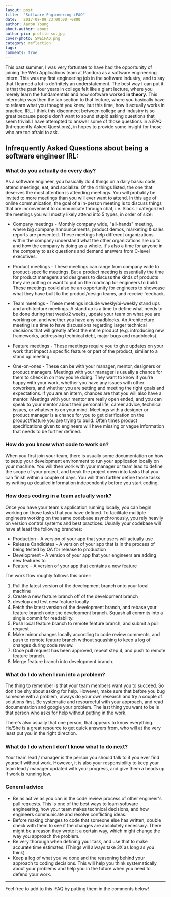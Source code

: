 ```yaml
---
layout: post
title:  "Software Engineering iFAQ"
date:   2017-09-09 23:00:00 -0800
author: Aaron Young
about-author: about
author-pic: profile-sm.jpg
cover-photo: SWEiFAQ.png
category: reflection
tags:
comments: true
---
```


This past summer, I was very fortunate to have had the opportunity of joining the Web Applications team at Pandora as a software engineering intern. This was my first engineering job in the software industry, and to say that I learned a lot is definitely an understatement. The best way I can put it is that the past four years in college felt like a giant lecture, where you merely learn the fundamentals and how software worked **in theory**. This internship was then the lab section to that lecture, where you basically have to relearn what you thought you knew, but this time, how it actually works in practice, IRL. I think this disconnect between college and industry is so great because people don't want to sound stupid asking questions that seem trivial. I have attempted to answer some of those questions in a iFAQ (Infrequently Asked Questions), in hopes to provide some insight for those who are too afraid to ask.

## Infrequently Asked Questions about being a software engineer IRL:

### What do you actually do every day?

As a software engineer, you basically do 4 things on a daily basis: code, attend meetings, eat, and socialize. Of the 4 things listed, the one that deserves the most attention is attending meetings. You will probably be invited to more meetings than you will ever want to attend. In this age of online communication, the goal of a in-person meeting is to discuss things that are inconvenient to communicate through chat, i.e. Slack. I categorized the meetings you will mostly likely attend into 5 types, in order of size:

* Company meetings - Monthly company wide, "all-hands" meeting, where big company announcements, product demos, marketing & sales reports are presented. These meetings help different organizations within the company understand what the other organizations are up to and how the company is doing as a whole. It's also a time for anyone in the company to ask questions and demand answers from C-level executives.

* Product meetings - These meetings can range from company wide to product-specific meetings. But a product meeting is essentially the time for product managers and designers to discuss the kinds of products they are putting or want to put on the roadmap for engineers to build. These meetings could also be an opportunity for engineers to showcase what they have built to the product/design teams, and receive feedback.

* Team meetings - These meetings include weekly/bi-weekly stand ups and architecture meetings. A stand up is a time to define what needs to be done during that week/2 weeks, update your team on what you are working on, and whether you have any roadblocks. An Architecture meeting is a time to have discussions regarding larger technical decisions that will greatly affect the entire product (e.g. introducing new frameworks, addressing technical debt, major bugs and roadblocks).

* Feature meetings - These meetings require you to give updates on your work that impact a specific feature or part of the product, similar to a stand up meeting.

* One-on-ones - These can be with your manager, mentor, designers or product managers. Meetings with your manager is usually a chance for them to check in on how you're doing. They want to know if you're happy with your work, whether you have any issues with other coworkers, and whether you are setting and meeting the right goals and expectations. If you are an intern, chances are that you will also have a mentor. Meetings with your mentor are really open ended, and you can speak to your mentor about their personal life, career advice, technical issues, or whatever is on your mind. Meetings with a designer or product manager is a chance for you to get clarification on the product/feature you are trying to build. Often times product specifications given to engineers will have missing or vague information that needs to be further defined.

### How do you know what code to work on?

When you first join your team, there is usually some documentation on how to setup your development environment to run your application locally on your machine. You will then work with your manager or team lead to define the scope of your project, and break the project down into tasks that you can finish within a couple of days. You will then further define those tasks by writing up detailed information independently before you start coding.

### How does coding in a team actually work?

Once you have your team's application running locally, you can begin working on those tasks that you have defined. To facilitate multiple engineers working on the same codebase asynchronously, you rely heavily on version control systems and best practices. Usually your codebase will have at least the following branches:

* Production - A version of your app that your users will actually use
* Release Candidates - A version of your app that is in the process of being tested by QA for release to production
* Development -  A version of your app that your engineers are adding new features to
* Feature - A version of your app that contains a new feature

The work flow roughly follows this order:

1. Pull the latest version of the development branch onto your local machine
2. Create a new feature branch off of the development branch
3. develop and test new feature locally
4. Fetch the latest version of the development branch, and rebase your feature branch onto the development branch. Squash all commits into a single commit for readability.
5. Push local feature branch to remote feature branch, and submit a pull request
6. Make minor changes locally according to code review comments, and push to remote feature branch without squashing to keep a log of changes during code review.
7. Once pull request has been approved, repeat step 4, and push to remote feature branch.
8. Merge feature branch into development branch.

### What do I do when I run into a problem?

The thing to remember is that your team members want you to succeed. So don't be shy about asking for help. However, make sure that before you bug someone with a problem, always do your own research and try a couple of solutions first. Be systematic and resourceful with your approach, and read documentation and google your problem. The last thing you want to be is that person who asks for help without putting in the work.

There's also usually that one person, that appears to know everything. He/She is a great resource to get quick answers from, who will at the very least put you in the right direction.

### What do I do when I don't know what to do next?

Your team lead / manager is the person you should talk to if you ever find yourself without work. However, it is also your responsibility to keep your team lead / manager updated with your progress, and give them a heads up if work is running low.

### General advice

* Be as active as you can in the code review process of other engineer's pull requests. This is one of the best ways to learn software engineering, how your team makes technical decisions, and how engineers communicate and resolve conflicting ideas.
* Before making changes to code that someone else has written, double check with them to see if the changes are absolutely necessary. There might be a reason they wrote it a certain way, which might change the way you approach the problem.
* Be very thorough when defining your task, and use that to make accurate time estimates. (Things will always take 3X as long as you think)
* Keep a log of what you've done and the reasoning behind your approach to coding decisions. This will help you think systematically about your problems and help you in the future when you need to defend your work.

---

Feel free to add to this iFAQ by putting them in the comments below!
